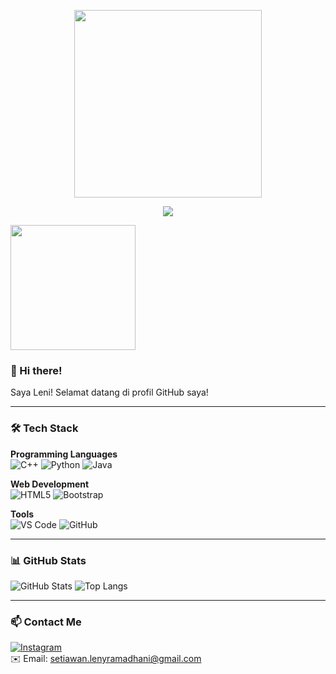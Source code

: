 <p align="center">
  <img src="https://media0.giphy.com/media/v1.Y2lkPTc5MGI3NjExbmJxOWRmdGg1MWFocmY2MW1xNmd2OWdhbWVqeTV1MnAxeWpnbHk1dCZlcD12MV9pbnRlcm5hbF9naWZfYnlfaWQmY3Q9Zw/daDATIJ2rNn86I3uBr/giphy.gif" width="300"/>
</p>

<p align="center">
  <img src="https://readme-typing-svg.herokuapp.com?color=00ADEF&center=true&vCenter=true&lines=%F0%9F%8C%9F+Welcome+to+My+GitHub+Profile!+%F0%9F%8C%9F;Hello!+I'm+Leny!;Let's+learn+and+grow+together!+%F0%9F%9A%80" />
</p>
<img src="https://media.tenor.com/W1r60JzRIvQAAAAC/pocoyo.gif" width="200"/>

### 🌟 Hi there!

Saya Leni! Selamat datang di profil GitHub saya!

---

### 🛠️ Tech Stack

**Programming Languages**  
![C++](https://img.shields.io/badge/C++-00599C?style=flat&logo=c%2b%2b&logoColor=white)
![Python](https://img.shields.io/badge/Python-3776AB?style=flat&logo=python&logoColor=white)
![Java](https://img.shields.io/badge/Java-ED8B00?style=flat&logo=java&logoColor=white)

**Web Development**  
![HTML5](https://img.shields.io/badge/HTML5-E34F26?style=flat&logo=html5&logoColor=white)
![Bootstrap](https://img.shields.io/badge/Bootstrap-7952B3?style=flat&logo=bootstrap&logoColor=white)

**Tools**  
![VS Code](https://img.shields.io/badge/VS%20Code-007ACC?style=flat&logo=visual-studio-code&logoColor=white)
![GitHub](https://img.shields.io/badge/GitHub-181717?style=flat&logo=github&logoColor=white)

---

### 📊 GitHub Stats

![GitHub Stats](https://github-readme-stats.vercel.app/api?username=leni&show_icons=true&theme=tokyonight)
![Top Langs](https://github-readme-stats.vercel.app/api/top-langs/?username=leni&layout=compact&theme=tokyonight)

---

### 📫 Contact Me

[![Instagram](https://img.shields.io/badge/Instagram-%23E4405F.svg?&style=flat&logo=instagram&logoColor=white)](https://instagram.com/lenirmdh)  
✉️ Email: [setiawan.lenyramadhani@gmail.com](mailto:setiawan.lenyramadhani@gmail.com)

